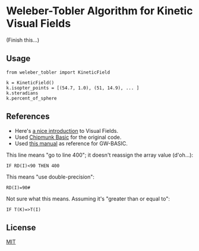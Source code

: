 # Weleber-Tobler Algorithm for Kinetic Visual Fields

(Finish this...)

## Usage

	from weleber_tobler import KineticField
	
	k = KineticField()
	k.isopter_points = [(54.7, 1.0), (51, 14.9), ... ]
	k.steradians
	k.percent_of_sphere

## References

* Here's [a nice introduction](http://www.jomtonline.com/jomt/articles/volumes/2/2/VisualFields.pdf) to Visual Fields.
* Used [Chipmunk Basic](http://www.nicholson.com/rhn/basic/) for the original code.
* Used [this manual](http://www.antonis.de/qbebooks/gwbasman/) as reference for GW-BASIC.

This line means "go to line 400"; it doesn't reassign the array value (d'oh...):

    IF RD(I)<90 THEN 400

This means "use double-precision":

    RD(I)=90#

Not sure what this means. Assuming it's "greater than or equal to":

    IF T(K)=>T(I) 

## License

[MIT](https://raw.githubusercontent.com/afreeorange/mit-license/master/LICENSE)